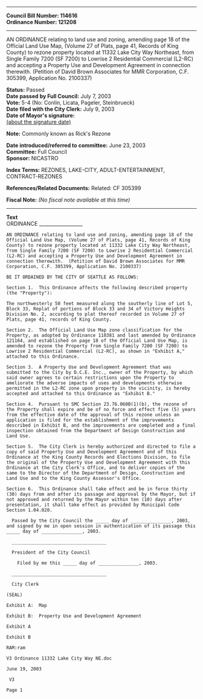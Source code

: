 * * * * *  
  
**Council Bill Number: [](#h0)[](#h2)114616**   
**Ordinance Number: 121208**  
  
* * * * *  
  
AN ORDINANCE relating to land use and zoning, amending page 18 of the Official Land Use Map, (Volume 27 of Plats, page 41, Records of King County) to rezone property located at 11332 Lake City Way Northeast, from Single Family 7200 (SF 7200) to Lowrise 2 Residential Commercial (L2-RC) and accepting a Property Use and Development Agreement in connection therewith. (Petition of David Brown Associates for MMR Corporation, C.F. 305399, Application No. 2100337)  
  
**Status:** Passed   
**Date passed by Full Council:** July 7, 2003   
**Vote:** 5-4 (No: Conlin, Licata, Pageler, Steinbrueck)   
**Date filed with the City Clerk:** July 9, 2003   
**Date of Mayor's signature:**   
[(about the signature date)](/~public/approvaldate.htm)   
  
**Note:** Commonly known as Rick's Rezone  
  
  
**Date introduced/referred to committee:** June 23, 2003   
**Committee:** Full Council   
**Sponsor:** NICASTRO   
  
**Index Terms:** REZONES, LAKE-CITY, ADULT-ENTERTAINMENT, CONTRACT-REZONES  
  
**References/Related Documents:** Related: CF 305399  
  
**Fiscal Note:** *(No fiscal note available at this time)*  
  
* * * * *  
  
**Text**  
    ORDINANCE __________________  
  
    AN ORDINANCE relating to land use and zoning, amending page 18 of the  
    Official Land Use Map, (Volume 27 of Plats, page 41, Records of King  
    County) to rezone property located at 11332 Lake City Way Northeast,  
    from Single Family 7200 (SF 7200) to Lowrise 2 Residential Commercial  
    (L2-RC) and accepting a Property Use and Development Agreement in  
    connection therewith.  (Petition of David Brown Associates for MMR  
    Corporation, C.F. 305399, Application No. 2100337)  
  
    BE IT ORDAINED BY THE CITY OF SEATTLE AS FOLLOWS:  
  
    Section 1.  This Ordinance affects the following described property  
    (the "Property"):  
  
    The northwesterly 50 feet measured along the southerly line of Lot 5,  
    Block 33, Replat of portions of Block 33 and 34 of Victory Heights  
    Division No. 2, according to plat thereof recorded in Volume 27 of  
    Plats, page 41, records of King County.  
  
    Section 2.  The Official Land Use Map zone classification for the  
    Property, as adopted by Ordinance 110381 and last amended by Ordinance  
    121164, and established on page 18 of the Official Land Use Map, is  
    amended to rezone the Property from Single Family 7200 (SF 7200) to  
    Lowrise 2 Residential Commercial (L2-RC), as shown in "Exhibit A,"  
    attached to this Ordinance.  
  
    Section 3.  A Property Use and Development Agreement that was  
    submitted to the City by D.C.E. Inc., owner of the Property, by which  
    said owner agrees to certain restrictions upon the Property to  
    ameliorate the adverse impacts of uses and developments otherwise  
    permitted in the L2-RC zone upon property in the vicinity, is hereby  
    accepted and attached to this Ordinance as "Exhibit B."  
  
    Section 4.  Pursuant to SMC Section 23.76.060B(1)(b), the rezone of  
    the Property shall expire and be of no force and effect five (5) years  
    from the effective date of the approval of this rezone unless an  
    application is filed for the establishment of the improvements  
    described in Exhibit B, and the improvements are completed and a final  
    inspection obtained from the Department of Design Construction and  
    Land Use.  
  
    Section 5.  The City Clerk is hereby authorized and directed to file a  
    copy of said Property Use and Development Agreement and of this  
    Ordinance at the King County Records and Elections Division, to file  
    the original of the Property Use and Development Agreement with this  
    Ordinance at the City Clerk's Office, and to deliver copies of the  
    same to the Director of the Department of Design, Construction and  
    Land Use and to the King County Assessor's Office.  
  
    Section 6.  This Ordinance shall take effect and be in force thirty  
    (30) days from and after its passage and approval by the Mayor, but if  
    not approved and returned by the Mayor within ten (10) days after  
    presentation, it shall take effect as provided by Municipal Code  
    Section 1.04.020.  
  
      Passed by the City Council the _____ day of _______________, 2003,  
    and signed by me in open session in authentication of its passage this  
    _____ day of _______________, 2003.  
  
      ___________________________________  
  
      President of the City Council  
  
        Filed by me this _____ day of _______________, 2003.  
  
      ___________________________________  
  
      City Clerk  
  
    (SEAL)  
  
    Exhibit A:  Map  
  
    Exhibit B:  Property Use and Development Agreement  
  
    Exhibit A  
  
    Exhibit B  
  
    RAM:ram  
  
    V3 Ordinance 11332 Lake City Way NE.doc  
  
    June 19, 2003  
  
     V3  
  
    Page 1  
